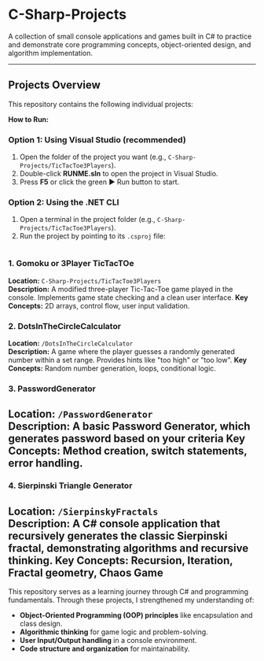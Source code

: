 # C-Sharp-Projects

A collection of small console applications and games built in C# to practice and demonstrate core programming concepts, object-oriented design, and algorithm implementation.

---

## Projects Overview

This repository contains the following individual projects:

**How to Run:**
### Option 1: Using Visual Studio (recommended)
1. Open the folder of the project you want (e.g., `C-Sharp-Projects/TicTacToe3Players`).
2. Double-click **RUNME.sln** to open the project in Visual Studio.
3. Press **F5** or click the green ▶ Run button to start.

### Option 2: Using the .NET CLI
1. Open a terminal in the project folder (e.g., `C-Sharp-Projects/TicTacToe3Players`).
2. Run the project by pointing to its `.csproj` file:
   ```bash WindowsFormsApp5.csproj

### 1. Gomoku or 3Player TicTacTOe
**Location:** `C-Sharp-Projects/TicTacToe3Players`  
**Description:** A modified three-player Tic-Tac-Toe game played in the console. Implements game state checking and a clean user interface.
**Key Concepts:** 2D arrays, control flow, user input validation.

### 2. DotsInTheCircleCalculator
**Location:** `/DotsInTheCircleCalculator`  
**Description:** A game where the player guesses a randomly generated number within a set range. Provides hints like "too high" or "too low".
**Key Concepts:** Random number generation, loops, conditional logic.

### 3. PasswordGenerator
**Location:** `/PasswordGenerator`  
**Description:** A basic Password Generator, which generates password based on your criteria
**Key Concepts:** Method creation, switch statements, error handling.
---
### 4. Sierpinski Triangle Generator
**Location:** `/SierpinskyFractals`  
**Description:** A C# console application that recursively generates the classic Sierpinski fractal, demonstrating algorithms and recursive thinking.
**Key Concepts:** Recursion, Iteration, Fractal geometry, Chaos Game
---

This repository serves as a learning journey through C# and programming fundamentals. Through these projects, I strengthened my understanding of:
- **Object-Oriented Programming (OOP) principles** like encapsulation and class design.
- **Algorithmic thinking** for game logic and problem-solving.
- **User Input/Output handling** in a console environment.
- **Code structure and organization** for maintainability.
